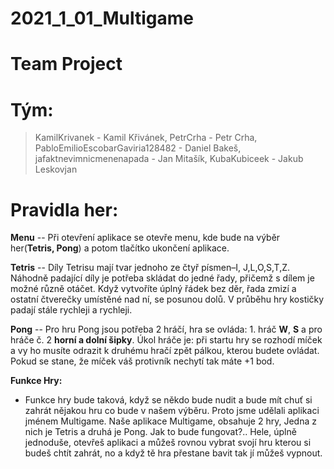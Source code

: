 # 2021_1_01_Multigame
# Team Project
# Tým:
> KamilKrivanek - Kamil Křivánek,
PetrCrha - Petr Crha,
PabloEmilioEscobarGaviria128482 - Daniel Bakeš,
jafaktnevimnicmenenapada - Jan Mitašík,
KubaKubiceek - Jakub Leskovjan
# Pravidla her:

**Menu** -- Při otevření aplikace se otevře menu, kde bude na výběr her(**Tetris, Pong**) a potom tlačítko ukončení aplikace.

**Tetris** -- Díly Tetrisu mají tvar jednoho ze čtyř písmen–I, J,L,O,S,T,Z. Náhodně padající díly je potřeba skládat do jedné řady, přičemž s dílem je možné různě otáčet. Když vytvoříte úplný řádek bez děr, řada zmizí a ostatní čtverečky umístěné nad ní, se posunou dolů. V průběhu hry kostičky padají stále rychleji a rychleji.

**Pong** -- Pro hru Pong jsou potřeba 2 hráčí, hra se ovláda: 1. hráč **W**, **S** a pro hráče č. 2 **horní a dolní šipky**. Úkol hráče je: při startu hry se rozhodí míček a vy ho musíte odrazit k druhému hračí zpět pálkou, kterou budete ovládat. Pokud se stane, že míček váš protivník nechytí tak máte +1 bod.

**Funkce Hry:** 
- Funkce hry bude taková, když se někdo bude nudit a bude mít chuť si zahrát nějakou hru co bude v našem výběru. Proto jsme udělali aplikaci jménem Multigame.
  Naše aplikace Multigame, obsahuje 2 hry, Jedna z nich je Tetris a druhá je Pong. Jak to bude fungovat?.. Hele, úplně jednoduše, otevřeš aplikaci a můžeš rovnou
  vybrat svojí hru kterou si budeš chtít zahrát, no a když tě hra přestane bavit tak jí můžeš vypnout.
